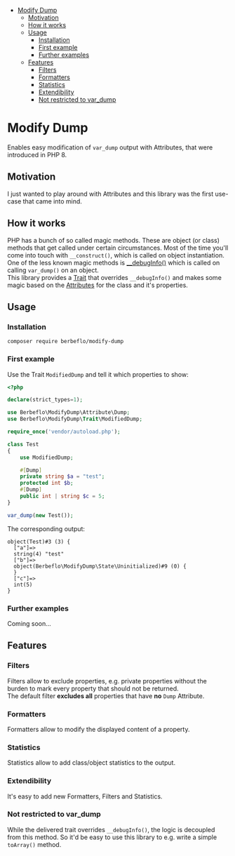 - [Modify Dump](#modify-dump)
  - [Motivation](#motivation)
  - [How it works](#how-it-works)
  - [Usage](#usage)
    - [Installation](#installation)
    - [First example](#first-example)
    - [Further examples](#further-examples)
  - [Features](#features)
    - [Filters](#filters)
    - [Formatters](#formatters)
    - [Statistics](#statistics)
    - [Extendibility](#extendibility)
    - [Not restricted to var_dump](#not-restricted-to-var_dump)


# Modify Dump
Enables easy modification of `var_dump` output with Attributes, that were introduced in PHP 8.

## Motivation
I just wanted to play around with Attributes and this library was the first use-case that came into mind.

## How it works
PHP has a bunch of so called magic methods. These are object (or class) methods that get called under certain circumstances. Most of the time you'll come into touch with `__construct()`, which is called on object instantiation.  
One of the less known magic methods is [__debugInfo()][phpdoc_debugInfo] which is called on calling `var_dump()` on an object.  
This library provides a [Trait][phpdoc_traits] that overrides `__debugInfo()` and makes some magic based on the [Attributes][phpdoc_attributes] for the class and it's properties.

## Usage
### Installation
`composer require berbeflo/modify-dump`
### First example
Use the Trait `ModifiedDump` and tell it which properties to show:
```php
<?php

declare(strict_types=1);

use Berbeflo\ModifyDump\Attribute\Dump;
use Berbeflo\ModifyDump\Trait\ModifiedDump;

require_once('vendor/autoload.php');

class Test
{
    use ModifiedDump;

    #[Dump]
    private string $a = "test";
    protected int $b;
    #[Dump]
    public int | string $c = 5;
}

var_dump(new Test());
```

The corresponding output:
``` 
object(Test)#3 (3) {
  ["a"]=>
  string(4) "test"
  ["b"]=>
  object(Berbeflo\ModifyDump\State\Uninitialized)#9 (0) {
  }
  ["c"]=>
  int(5)
}
```

### Further examples
Coming soon...

## Features
### Filters
Filters allow to exclude properties, e.g. private properties without the burden to mark every property that should not be returned.  
The default filter **excludes all** properties that have **no** `Dump` Attribute.
### Formatters
Formatters allow to modify the displayed content of a property.
### Statistics
Statistics allow to add class/object statistics to the output.
### Extendibility
It's easy to add new Formatters, Filters and Statistics.
### Not restricted to var_dump
While the delivered trait overrides `__debugInfo()`, the logic is decoupled from this method. So it'd be easy to use this library to e.g. write a simple `toArray()` method.

[phpdoc_debugInfo]: https://www.php.net/manual/en/language.oop5.magic.php#object.debuginfo
[phpdoc_traits]: https://www.php.net/manual/en/language.oop5.traits.php
[phpdoc_attributes]: https://www.php.net/manual/en/language.attributes.overview.php

